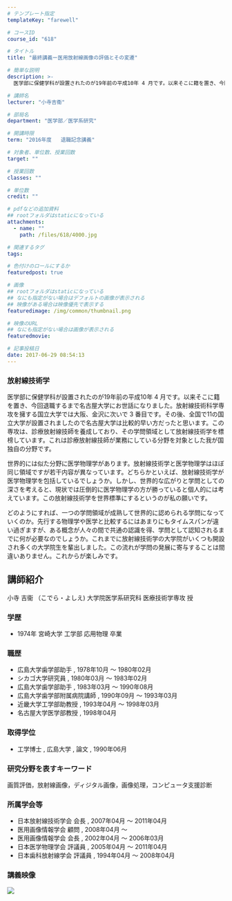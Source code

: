 ```yaml
---
# テンプレート指定
templateKey: "farewell"

# コースID
course_id: "618"

# タイトル
title: "最終講義ー医用放射線画像の評価とその変遷"

# 簡単な説明
description: >-
  医学部に保健学科が設置されたのが19年前の平成10年 4 月です。以来そこに籍を置き、今回退職するまで名古屋大学にお世話になりました。放射線技術科学専攻を擁する国立大学では大阪、金沢に次いで 3...

# 講師名
lecturer: "小寺吉衞"

# 部局名
department: "医学部／医学系研究"

# 開講時限
term: "2016年度	退職記念講義"

# 対象者、単位数、授業回数
target: ""

# 授業回数
classes: ""

# 単位数
credit: ""

# pdfなどの追加資料
## rootフォルダはstaticになっている
attachments: 
  - name: "" 
    path: /files/618/4000.jpg

# 関連するタグ
tags:

# 色付けのロールにするか
featuredpost: true

# 画像
## rootフォルダはstaticになっている
## なにも指定がない場合はデフォルトの画像が表示される
## 映像がある場合は映像優先で表示する
featuredimage: /img/common/thumbnail.png

# 映像のURL
## なにも指定がない場合は画像が表示される
featuredmovie: 

# 記事投稿日
date: 2017-06-29 08:54:13
---
```


### 放射線技術学

医学部に保健学科が設置されたのが19年前の平成10年 4 月です。以来そこに籍を置き、今回退職するまで名古屋大学にお世話になりました。放射線技術科学専攻を擁する国立大学では大阪、金沢に次いで 3 番目です。その後、全国で11の国立大学が設置されましたので名古屋大学は比較的早い方だったと思います。この専攻は、診療放射線技師を養成しており、その学問領域として放射線技術学を標榜しています。これは診療放射線技師が業務にしている分野を対象とした我が国独自の分野です。

世界的には似た分野に医学物理学があります。放射線技術学と医学物理学はほぼ同じ領域ですが若干内容が異なっています。どちらかといえば、放射線技術学が医学物理学を包括しているでしょうか。しかし、世界的な広がりと学問としての深さを考えると、現状では圧倒的に医学物理学の方が勝っていると個人的には考えています。この放射線技術学を世界標準にするというのが私の願いです。

どのようにすれば、一つの学問領域が成熟して世界的に認められる学問になっていくのか。先行する物理学や医学と比較するにはあまりにもタイムスパンが違い過ぎますが、ある概念が人々の間で共通の認識を得、学問として認知されるまでに何が必要なのでしょうか。これまでに放射線技術学の大学院がいくつも開設され多くの大学院生を輩出しました。この流れが学問の発展に寄与することは間違いありません。これからが楽しみです。

## 講師紹介

小寺 吉衞 （こでら・よしえ) 大学院医学系研究科 医療技術学専攻 授

### 学歴

* 1974年 宮崎大学 工学部 応用物理 卒業

### 職歴

* 広島大学歯学部助手 , 1978年10月 ～ 1980年02月
* シカゴ大学研究員 , 1980年03月 ～ 1983年02月
* 広島大学歯学部助手 , 1983年03月 ～ 1990年08月
* 広島大学歯学部附属病院講師 , 1990年09月 ～ 1993年03月
* 近畿大学工学部助教授 , 1993年04月 ～ 1998年03月
* 名古屋大学医学部教授 , 1998年04月

### 取得学位

* 工学博士 , 広島大学 , 論文 , 1990年06月

### 研究分野を表すキーワード

画質評価，放射線画像，ディジタル画像，画像処理，コンピュータ支援診断

### 所属学会等

* 日本放射線技術学会 会長 , 2007年04月 ～ 2011年04月
* 医用画像情報学会 顧問 , 2008年04月 ～
* 医用画像情報学会 会長 , 2002年04月 ～ 2006年03月
* 日本医学物理学会 評議員 , 2005年04月 ～ 2011年04月
* 日本歯科放射線学会 評議員 , 1994年04月 ～ 2008年04月

### 講義映像

![](/files/618/4000.jpg) 